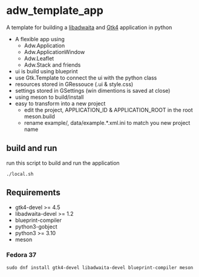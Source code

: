 # adw_template_app
A template for building a [libadwaita](https://gnome.pages.gitlab.gnome.org/libadwaita/doc/main/index.html) and [Gtk4](https://docs.gtk.org/gtk4/index.html) application in python

* A flexible app using 
  * Adw.Application
  * Adw.ApplicationWindow
  * Adw.Leaflet
  * Adw.Stack and friends
* ui is build using blueprint
* use Gtk.Template to connect the ui with the python class
* resources stored in GRessouce (.ui & style.css)
* settings stored in GSettings (win dimentions is saved at close)
* using meson to build/install
* easy to transform into a new project
  * edit the project, APPLICATION_ID & APPLICATION_ROOT in the root meson.build
  * rename example/, data/example.*.xml.ini to match you new project name
  


## build and run

run this script to build and run the application

```
./local.sh
```

## Requirements

* gtk4-devel >= 4.5
* libadwaita-devel >= 1.2
* blueprint-compiler
* python3-gobject
* python3 >= 3.10
* meson

### Fedora 37

```
sudo dnf install gtk4-devel libadwaita-devel blueprint-compiler meson
```
